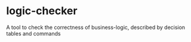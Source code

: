 # logic-checker
A tool to check the correctness of business-logic, described by decision tables and commands
